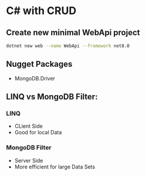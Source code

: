 # C# with CRUD

## Create new minimal WebApi project

```bash
dotnet new web --name WebApi --framework net8.0
```

## Nugget Packages

- MongoDB.Driver

## LINQ vs MongoDB Filter:

### LINQ

- CLient Side
- Good for local Data

### MongoDB Filter

- Server Side
- More efficient for large Data Sets
